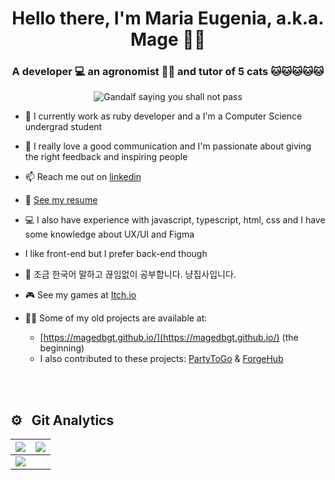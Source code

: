 <h1 align="center">Hello there, I'm Maria Eugenia, a.k.a. Mage 🧙‍✨</h1>
<h3 align="center">A developer 💻 an agronomist 🌱🐄 and tutor of 5 cats 🐱🐱🐱🐱🐱</h3>

<div align="center">
<img src="https://github.com/magedeungaro/magedeungaro.github.io/blob/60888b796677c64a60937ca7af230a73249f73a5/36Ja.gif" alt="Gandalf saying you shall not pass">
</div>

- 💎 I currently work as ruby developer and a I'm a Computer Science undergrad student

- 💖 I really love a good communication and I'm passionate about giving the right feedback and inspiring people

- 📫 Reach me out on [linkedin](https://www.linkedin.com/in/magedeungaro)

- 📄 [See my resume](https://drive.google.com/file/d/1zXQq6CyMJrivSHBL70M_F6pcTVn-ndCc/view?usp=sharing)

- 💻 I also have experience with javascript, typescript, html, css and I have some knowledge about UX/UI and Figma

- I like front-end but I prefer back-end though

- 🎒 조금 한국어 말하고 끊임없이 공부합니다. 냥집사입니다.

- 🎮 See my games at [Itch.io](https://magedbgt.itch.io/)

- 👨‍💻 Some of my old projects are available at:
	- [https://magedbgt.github.io/](https://magedbgt.github.io/) (the beginning)
 	- I also contributed to these projects: [PartyToGo](https://github.com/ThiagoCal/Partytogo) & [ForgeHub](https://github.com/johngvc/forge_hub)

<br><br>
## ⚙️ &nbsp; Git Analytics

<img src="https://github-readme-stats.vercel.app/api?username=magedeungaro&&show_icons=true&count_private=true&theme=github_dark">|<img src="https://github-readme-streak-stats.herokuapp.com/?user=thiagocal&theme=blueberry_duo"/>
|---|---|
<img src="https://github-readme-stats.vercel.app/api/top-langs/?username=magedeungaro&layout=compact&theme=github_dark"/>|


